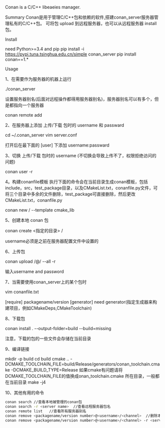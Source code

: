 Conan is a C/C++ libeaeies manager.

Summary
Conan是用于管理C/C++包和依赖的软件,搭建conan_server服务器管理私有的C/C++包。
可将包 upload 到远程服务器，也可以从远程服务器 install 包。

Install

need Python>=3.4 and pip
pip install -i https://pypi.tuna.tsinghua.edu.cn/simple conan_server
pip install conan==1.*



Usage

1、在需要作为服务器的机器上运行

./conan_server


设置服务器别名(后面对远程操作都得用服务器别名)，服务器别名可以有多个，但是都指向一个服务器

conan remote add <servername> <url of server>



2、在服务器上添加 上传/下载 包时的 username 和 passward

cd ~/.conan_server
vim server.conf


打开后在最下面的 [user] 下添加 username:passward

3、切换 上传/下载 包时的 username (不切换会导致上传不了，权限拒绝访问的问题)

conan user -r <servername> <username>



4。构建conanfile模板
执行下面的命令会在当前目录生成conan模板，包括include，src，test_package目录，以及CMakeList.txt，conanfile.py文件，可将三个目录中多余的文件删除，test_package可直接删除，然后更改CMakeList.txt，conanfile.py

conan new <packagename>/<version> --template cmake_lib



5、创建本地 conan 包

conan create <指定的目录> <username>/<channel>


username必须是之前在服务器配置文件中设置的

6、上传包

conan upload <packagename>/<version number>@<username>/<channel> --all -r <servername>


输入username and password

7、当需要使用conan_server上的某个包时

vim conanfile.txt



[require]
packagename/version
[generator]
need generator(指定生成器来构建项目，例如CMakeDeps,CMakeToolchain)



8、下载包

conan install . --output-folder=build --build=missing


注意，下载的包的一些文件会存储在当前目录

9、编译链接

mkdir -p build
cd build
cmake .. -DCMAKE_TOOLCHAIN_FILE=build/Release/generators/conan_toolchain.cmake -DCMAKE_BUILD_TYPE=Release
如果cmake有问题请将DCMAKE_TOOLCHAIN_FILE的值换成onan_toolchain.cmake 所在目录，一般都在当前目录
make -j4



10、其他有用的命令

```sh
conan search //查看本地被管理的conan包
conan search -r <server name>  //查看远程服务器包名
conan remote list   //查看所有服务器别名
conan remove <packagename/version number>@<username>/<channel>  //删除本地包
conan remove <packagename/version number>@<username>/<channel> -r <servername>  //删除远程包
```
